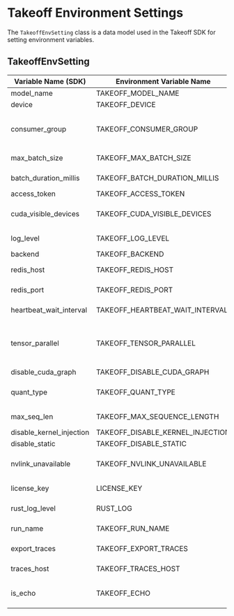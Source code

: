 # Takeoff Environment Settings

The `TakeoffEnvSetting` class is a data model used in the Takeoff SDK for setting environment variables.

## TakeoffEnvSetting

| Variable Name (SDK)           | Environment Variable Name             | Default Value                              | Explanation                                                                                                                                  | Internal/External |
| ----------------------------- | ------------------------------------- | ------------------------------------------ | -------------------------------------------------------------------------------------------------------------------------------------------- | ----------------- |
| model_name                    | TAKEOFF_MODEL_NAME                    | required                                   | The model name to use                                                                                                                        | External          |
| device                        | TAKEOFF_DEVICE                        | required                                   | The device model runs on                                                                                                                     | External          |
| consumer_group                | TAKEOFF_CONSUMER_GROUP                | primary, required in manifest mode         | Used to set the name of a consumer group a model should belong to when Takeoff is first spun up                                              | External          |
| max_batch_size                | TAKEOFF_MAX_BATCH_SIZE                | 8                                          | The maximum batch size the model can use                                                                                                     | External          |
| batch_duration_millis         | TAKEOFF_BATCH_DURATION_MILLIS         | 100                                        | The wait interval for dynamic batching.                                                                                                      | External          |
| access_token                  | TAKEOFF_ACCESS_TOKEN                  | /                                          | Access token for private HF repos                                                                                                            | External          |
| cuda_visible_devices          | TAKEOFF_CUDA_VISIBLE_DEVICES          | / (all gpus)                               | Which GPUs are visible to that reader. List must be of a length which is a power of 2.                                                       | External          |
| log_level                     | TAKEOFF_LOG_LEVEL                     | INFO                                       | What log level reader messages are exported at                                                                                               | Internal          |
| backend                       | TAKEOFF_BACKEND                       | /                                          |                                                                                                                                              | Internal          |
| redis_host                    | TAKEOFF_REDIS_HOST                    | localhost                                  | Where the reader should look for redis.                                                                                                      | Internal          |
| redis_port                    | TAKEOFF_REDIS_PORT                    | 6379                                       | What port redis is serving on (on TAKEOFF_REDIS_HOST)                                                                                        | internal          |
| heartbeat_wait_interval       | TAKEOFF_HEARTBEAT_WAIT_INTERVAL       | 10                                         | How long the model should wait for heartbeats from the reader                                                                                | Internal          |
| tensor_parallel               | TAKEOFF_TENSOR_PARALLEL               | 1                                          | How many GPUs to split the model across. Will greedily select the lowest n gpus. Control which gpus to use with TAKEOFF_CUDA_VISIBLE_DEVICES | External          |
| disable_cuda_graph            | TAKEOFF_DISABLE_CUDA_GRAPH            | 0                                          | Turn off cuda graphs                                                                                                                         | Internal          |
| quant_type                    | TAKEOFF_QUANT_TYPE                    | auto                                       | Set to awq to force AWQ. Otherwise it is automatically detected.                                                                             | External          |
| max_seq_len                   | TAKEOFF_MAX_SEQUENCE_LENGTH           | 128                                        | The size of the sequence dim buffer in the KV Cache                                                                                          | External          |
| disable_kernel_injection      | TAKEOFF_DISABLE_KERNEL_INJECTION      | 0                                          | Turn off kernel injection                                                                                                                    | Internal          |
| disable_static                | TAKEOFF_DISABLE_STATIC                | 0                                          | Turn off static optimizations                                                                                                                | Internal          |
| nvlink_unavailable            | TAKEOFF_NVLINK_UNAVAILABLE            | 0                                          | Set to 1 if you are on a system without NVLINK (e.g. L4s, 4090s) to use multi-gpu                                                            | External          |
| license_key                   | LICENSE_KEY                           | / (required but it won’t kill the takeoff) | Takeoff licence key for key validation                                                                                                       | External          |
| rust_log_level                | RUST_LOG                              | INFO                                       | What level of log messages to expose from rust                                                                                               | internal          |
| run_name                      | TAKEOFF_RUN_NAME                      | takeoff_default                            | Used to set the file name of log messages                                                                                                    | internal          |
| export_traces                 | TAKEOFF_EXPORT_TRACES                 | FALSE                                      | Whether to export tracing information (in rust + python)                                                                                     | internal          |
| traces_host                   | TAKEOFF_TRACES_HOST                   | http://localhost:4317                      | Where to send tracing information in rust and python.                                                                                        | internal          |
| is_echo                       | TAKEOFF_ECHO                          | FALSE                                      | Adds a rust reader to the stream that echoes all the messages. For debugging rust.                                                           | internal          |
